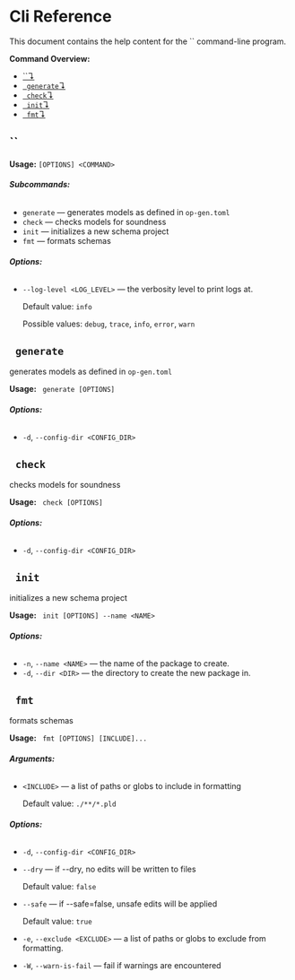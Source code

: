 # Cli Reference

This document contains the help content for the `` command-line program.

**Command Overview:**

* [``↴](#)
* [` generate`↴](#-generate)
* [` check`↴](#-check)
* [` init`↴](#-init)
* [` fmt`↴](#-fmt)

## ``

**Usage:** `[OPTIONS] <COMMAND>`

###### **Subcommands:**

* `generate` — generates models as defined in `op-gen.toml`
* `check` — checks models for soundness
* `init` — initializes a new schema project
* `fmt` — formats schemas

###### **Options:**

* `--log-level <LOG_LEVEL>` — the verbosity level to print logs at.

  Default value: `info`

  Possible values: `debug`, `trace`, `info`, `error`, `warn`




## ` generate`

generates models as defined in `op-gen.toml`

**Usage:** ` generate [OPTIONS]`

###### **Options:**

* `-d`, `--config-dir <CONFIG_DIR>`



## ` check`

checks models for soundness

**Usage:** ` check [OPTIONS]`

###### **Options:**

* `-d`, `--config-dir <CONFIG_DIR>`



## ` init`

initializes a new schema project

**Usage:** ` init [OPTIONS] --name <NAME>`

###### **Options:**

* `-n`, `--name <NAME>` — the name of the package to create.
* `-d`, `--dir <DIR>` — the directory to create the new package in.



## ` fmt`

formats schemas

**Usage:** ` fmt [OPTIONS] [INCLUDE]...`

###### **Arguments:**

* `<INCLUDE>` — a list of paths or globs to include in formatting

  Default value: `./**/*.pld`

###### **Options:**

* `-d`, `--config-dir <CONFIG_DIR>`
* `--dry` — if --dry, no edits will be written to files

  Default value: `false`
* `--safe` — if --safe=false, unsafe edits will be applied

  Default value: `true`
* `-e`, `--exclude <EXCLUDE>` — a list of paths or globs to exclude from formatting.
* `-W`, `--warn-is-fail` — fail if warnings are encountered
